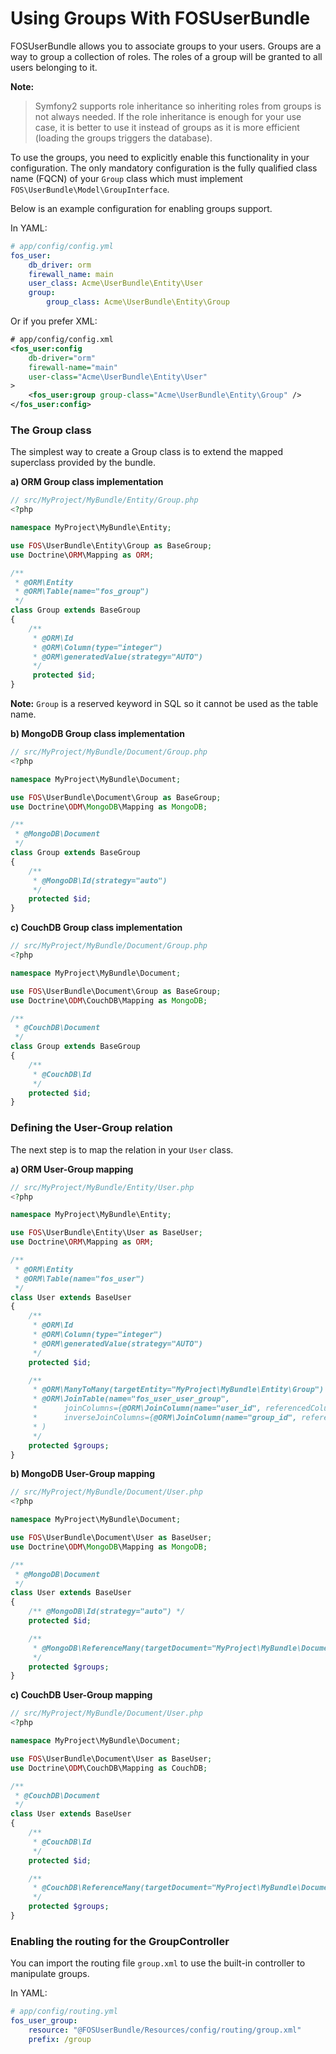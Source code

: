 Using Groups With FOSUserBundle
===============================

FOSUserBundle allows you to associate groups to your users. Groups are a
way to group a collection of roles. The roles of a group will be granted
to all users belonging to it.

**Note:**

> Symfony2 supports role inheritance so inheriting roles from groups is not
> always needed. If the role inheritance is enough for your use case, it
> is better to use it instead of groups as it is more efficient (loading
> the groups triggers the database).

To use the groups, you need to explicitly enable this functionality in your
configuration. The only mandatory configuration is the fully qualified class
name (FQCN) of your `Group` class which must implement `FOS\UserBundle\Model\GroupInterface`.

Below is an example configuration for enabling groups support.

In YAML:

``` yaml
# app/config/config.yml
fos_user:
    db_driver: orm
    firewall_name: main
    user_class: Acme\UserBundle\Entity\User
    group:
        group_class: Acme\UserBundle\Entity\Group
```

Or if you prefer XML:

``` xml
# app/config/config.xml
<fos_user:config
    db-driver="orm"
    firewall-name="main"
    user-class="Acme\UserBundle\Entity\User"
>
    <fos_user:group group-class="Acme\UserBundle\Entity\Group" />
</fos_user:config>
```

### The Group class

The simplest way to create a Group class is to extend the mapped superclass
provided by the bundle.

**a) ORM Group class implementation**

``` php
// src/MyProject/MyBundle/Entity/Group.php
<?php

namespace MyProject\MyBundle\Entity;

use FOS\UserBundle\Entity\Group as BaseGroup;
use Doctrine\ORM\Mapping as ORM;

/**
 * @ORM\Entity
 * @ORM\Table(name="fos_group")
 */
class Group extends BaseGroup
{
    /**
     * @ORM\Id
     * @ORM\Column(type="integer")
     * @ORM\generatedValue(strategy="AUTO")
     */
     protected $id;
}
```

**Note:** `Group` is a reserved keyword in SQL so it cannot be used as the table name.

**b) MongoDB Group class implementation**

``` php
// src/MyProject/MyBundle/Document/Group.php
<?php

namespace MyProject\MyBundle\Document;

use FOS\UserBundle\Document\Group as BaseGroup;
use Doctrine\ODM\MongoDB\Mapping as MongoDB;

/**
 * @MongoDB\Document
 */
class Group extends BaseGroup
{
    /**
     * @MongoDB\Id(strategy="auto")
     */
    protected $id;
}
```

**c) CouchDB Group class implementation**

``` php
// src/MyProject/MyBundle/Document/Group.php
<?php

namespace MyProject\MyBundle\Document;

use FOS\UserBundle\Document\Group as BaseGroup;
use Doctrine\ODM\CouchDB\Mapping as MongoDB;

/**
 * @CouchDB\Document
 */
class Group extends BaseGroup
{
    /**
     * @CouchDB\Id
     */
    protected $id;
}
```

### Defining the User-Group relation

The next step is to map the relation in your `User` class.

**a) ORM User-Group mapping**

``` php
// src/MyProject/MyBundle/Entity/User.php
<?php

namespace MyProject\MyBundle\Entity;

use FOS\UserBundle\Entity\User as BaseUser;
use Doctrine\ORM\Mapping as ORM;

/**
 * @ORM\Entity
 * @ORM\Table(name="fos_user")
 */
class User extends BaseUser
{
    /**
     * @ORM\Id
     * @ORM\Column(type="integer")
     * @ORM\generatedValue(strategy="AUTO")
     */
    protected $id;

    /**
     * @ORM\ManyToMany(targetEntity="MyProject\MyBundle\Entity\Group")
     * @ORM\JoinTable(name="fos_user_user_group",
     *      joinColumns={@ORM\JoinColumn(name="user_id", referencedColumnName="id")},
     *      inverseJoinColumns={@ORM\JoinColumn(name="group_id", referencedColumnName="id")}
     * )
     */
    protected $groups;
}
```

**b) MongoDB User-Group mapping**

``` php
// src/MyProject/MyBundle/Document/User.php
<?php

namespace MyProject\MyBundle\Document;

use FOS\UserBundle\Document\User as BaseUser;
use Doctrine\ODM\MongoDB\Mapping as MongoDB;

/**
 * @MongoDB\Document
 */
class User extends BaseUser
{
    /** @MongoDB\Id(strategy="auto") */
    protected $id;

    /**
     * @MongoDB\ReferenceMany(targetDocument="MyProject\MyBundle\Document\Group")
     */
    protected $groups;
}
```

**c) CouchDB User-Group mapping**

``` php
// src/MyProject/MyBundle/Document/User.php
<?php

namespace MyProject\MyBundle\Document;

use FOS\UserBundle\Document\User as BaseUser;
use Doctrine\ODM\CouchDB\Mapping as CouchDB;

/**
 * @CouchDB\Document
 */
class User extends BaseUser
{
    /**
     * @CouchDB\Id
     */
    protected $id;

    /**
     * @CouchDB\ReferenceMany(targetDocument="MyProject\MyBundle\Document\Group")
     */
    protected $groups;
}
```

### Enabling the routing for the GroupController

You can import the routing file `group.xml` to use the built-in controller to
manipulate groups.

In YAML:

``` yaml
# app/config/routing.yml
fos_user_group:
    resource: "@FOSUserBundle/Resources/config/routing/group.xml"
    prefix: /group

```
